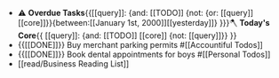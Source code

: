 - ⚠️ **Overdue Tasks**{{[[query]]: {and: [[TODO]]  {not: {or: [[query]] [[core]]}}{between:[[January 1st, 2000]][[yesterday]]} }}}🪓 **Today's Core**{{ [[query]]: {and: [[TODO]] [[core]] {not: [[query]]}} }}
- {{[[DONE]]}} Buy merchant parking permits #[[Accountiful Todos]]
- {{[[DONE]]}} Book dental appointments for boys #[[Personal Todos]]
- [[read/Business Reading List]]
